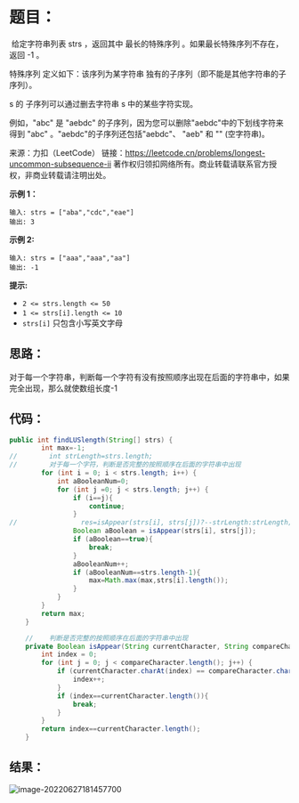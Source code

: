 # 题目：

​	给定字符串列表 strs ，返回其中 最长的特殊序列 。如果最长特殊序列不存在，返回 -1 。

特殊序列 定义如下：该序列为某字符串 独有的子序列（即不能是其他字符串的子序列）。

 s 的 子序列可以通过删去字符串 s 中的某些字符实现。

例如，"abc" 是 "aebdc" 的子序列，因为您可以删除"aebdc"中的下划线字符来得到 "abc" 。"aebdc"的子序列还包括"aebdc"、 "aeb" 和 "" (空字符串)。

来源：力扣（LeetCode）
链接：https://leetcode.cn/problems/longest-uncommon-subsequence-ii
著作权归领扣网络所有。商业转载请联系官方授权，非商业转载请注明出处。

<!--more-->

**示例 1：**

```
输入: strs = ["aba","cdc","eae"]
输出: 3
```

**示例 2:**

```
输入: strs = ["aaa","aaa","aa"]
输出: -1
```

**提示:**

- `2 <= strs.length <= 50`
- `1 <= strs[i].length <= 10`
- `strs[i]` 只包含小写英文字母

## 思路：

对于每一个字符串，判断每一个字符有没有按照顺序出现在后面的字符串中，如果完全出现，那么就使数组长度-1

## 代码：

```java
public int findLUSlength(String[] strs) {
        int max=-1;
//        int strLength=strs.length;
//        对于每一个字符，判断是否完整的按照顺序在后面的字符串中出现
        for (int i = 0; i < strs.length; i++) {
            int aBooleanNum=0;
            for (int j =0; j < strs.length; j++) {
                if (i==j){
                    continue;
                }
//                res=isAppear(strs[i], strs[j])?--strLength:strLength;
                Boolean aBoolean = isAppear(strs[i], strs[j]);
                if (aBoolean==true){
                    break;
                }
                aBooleanNum++;
                if (aBooleanNum==strs.length-1){
                    max=Math.max(max,strs[i].length());
                }
            }
        }
        return max;
    }

    //    判断是否完整的按照顺序在后面的字符串中出现
    private Boolean isAppear(String currentCharacter, String compareCharacter) {
        int index = 0;
        for (int j = 0; j < compareCharacter.length(); j++) {
            if (currentCharacter.charAt(index) == compareCharacter.charAt(j)) {
                index++;
            }
            if (index==currentCharacter.length()){
                break;
            }
        }
        return index==currentCharacter.length();
    }
```

## 结果：

![image-20220627181457700](https://misteryliu.oss-cn-beijing.aliyuncs.com/imageimage-20220627181457700.png)